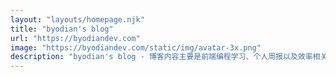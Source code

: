 ```yaml
---
layout: "layouts/homepage.njk"
title: "byodian's blog"
url: "https://byodiandev.com"
image: "https://byodiandev.com/static/img/avatar-3x.png"
description: "byodian's blog - 博客内容主要是前端编程学习、个人周报以及效率相关的工作流总结"
---
```


